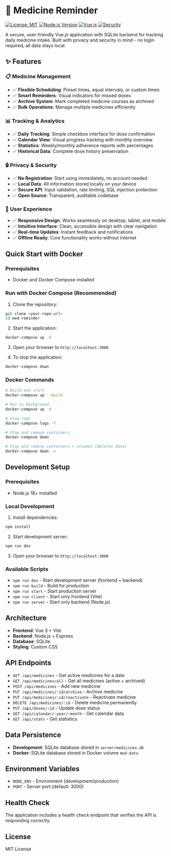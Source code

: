 # 💊 Medicine Reminder

[![License: MIT](https://img.shields.io/badge/License-MIT-yellow.svg)](https://opensource.org/licenses/MIT)
[![Node.js Version](https://img.shields.io/badge/node-%3E%3D18.0.0-brightgreen.svg)](https://nodejs.org/)
[![Vue.js](https://img.shields.io/badge/Vue.js-3.4+-4FC08D.svg)](https://vuejs.org/)
[![Security](https://img.shields.io/badge/Security-Audited-green.svg)](./SECURITY.md)

A secure, user-friendly Vue.js application with SQLite backend for tracking daily medicine intake. Built with privacy and security in mind - no login required, all data stays local.

## ✨ Features

### 📋 Medicine Management
- ✅ **Flexible Scheduling**: Preset times, equal intervals, or custom times
- ✅ **Smart Reminders**: Visual indicators for missed doses
- ✅ **Archive System**: Mark completed medicine courses as archived
- ✅ **Bulk Operations**: Manage multiple medicines efficiently

### 📊 Tracking & Analytics
- ✅ **Daily Tracking**: Simple checkbox interface for dose confirmation
- ✅ **Calendar View**: Visual progress tracking with monthly overview
- ✅ **Statistics**: Weekly/monthly adherence reports with percentages
- ✅ **Historical Data**: Complete dose history preservation

### 🔒 Privacy & Security
- ✅ **No Registration**: Start using immediately, no account needed
- ✅ **Local Data**: All information stored locally on your device
- ✅ **Secure API**: Input validation, rate limiting, SQL injection protection
- ✅ **Open Source**: Transparent, auditable codebase

### 📱 User Experience
- ✅ **Responsive Design**: Works seamlessly on desktop, tablet, and mobile
- ✅ **Intuitive Interface**: Clean, accessible design with clear navigation
- ✅ **Real-time Updates**: Instant feedback and notifications
- ✅ **Offline Ready**: Core functionality works without internet

## Quick Start with Docker

### Prerequisites
- Docker and Docker Compose installed

### Run with Docker Compose (Recommended)

1. Clone the repository:
```bash
git clone <your-repo-url>
cd med-reminder
```

2. Start the application:
```bash
docker-compose up -d
```

3. Open your browser to `http://localhost:3000`

4. To stop the application:
```bash
docker-compose down
```

### Docker Commands

```bash
# Build and start
docker-compose up --build

# Run in background
docker-compose up -d

# View logs
docker-compose logs -f

# Stop and remove containers
docker-compose down

# Stop and remove containers + volumes (deletes data)
docker-compose down -v
```

## Development Setup

### Prerequisites
- Node.js 18+ installed

### Local Development

1. Install dependencies:
```bash
npm install
```

2. Start development server:
```bash
npm run dev
```

3. Open your browser to `http://localhost:3000`

### Available Scripts

- `npm run dev` - Start development server (frontend + backend)
- `npm run build` - Build for production
- `npm run start` - Start production server
- `npm run client` - Start only frontend (Vite)
- `npm run server` - Start only backend (Node.js)

## Architecture

- **Frontend**: Vue 3 + Vite
- **Backend**: Node.js + Express
- **Database**: SQLite
- **Styling**: Custom CSS

## API Endpoints

- `GET /api/medicines` - Get active medicines for a date
- `GET /api/medicines/all` - Get all medicines (active + archived)
- `POST /api/medicines` - Add new medicine
- `PUT /api/medicines/:id/archive` - Archive medicine
- `PUT /api/medicines/:id/reactivate` - Reactivate medicine
- `DELETE /api/medicines/:id` - Delete medicine permanently
- `PUT /api/doses/:id` - Update dose status
- `GET /api/calendar/:year/:month` - Get calendar data
- `GET /api/stats` - Get statistics

## Data Persistence

- **Development**: SQLite database stored in `server/medicines.db`
- **Docker**: SQLite database stored in Docker volume `med-data`

## Environment Variables

- `NODE_ENV` - Environment (development/production)
- `PORT` - Server port (default: 3000)

## Health Check

The application includes a health check endpoint that verifies the API is responding correctly.

## License

MIT License